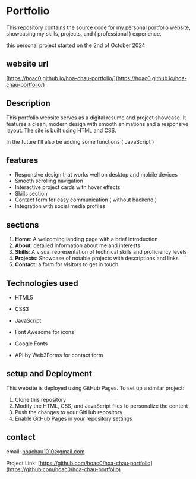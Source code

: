 # Portfolio

This repository contains the source code for my personal portfolio website, showcasing my skills, projects, and ( professional ) experience.

this personal project started on the 2nd of October 2024

## website url

[https://hoac0.github.io/hoa-chau-portfolio/](https://hoac0.github.io/hoa-chau-portfolio/)

## Description

This portfolio website serves as a digital resume and project showcase. It features a clean, modern design with smooth animations and a responsive layout. The site is built using HTML and CSS. 

In the future I'll also be adding some functions ( JavaScript )


## features

- Responsive design that works well on desktop and mobile devices
- Smooth scrolling navigation
- Interactive project cards with hover effects
- Skills section
- Contact form for easy communication ( without backend )
- Integration with social media profiles

## sections

1. **Home**: A welcoming landing page with a brief introduction
2. **About**: detailed information about me and interests
3. **Skills**: A visual representation of technical skills and proficiency levels
4. **Projects**: Showcase of notable projects with descriptions and links
5. **Contact**: a form for visitors to get in touch

## Technologies used

- HTML5
- CSS3
- JavaScript
  
- Font Awesome for icons
- Google Fonts
- API by Web3Forms for contact form

## setup and Deployment

This website is deployed using GitHub Pages. To set up a similar project:

1. Clone this repository
2. Modify the HTML, CSS, and JavaScript files to personalize the content
3. Push the changes to your GitHub repository
4. Enable GitHub Pages in your repository settings

## contact

email: hoachau1010@gmail.com

Project Link: [https://github.com/hoac0/hoa-chau-portfolio](https://github.com/hoac0/hoa-chau-portfolio)
